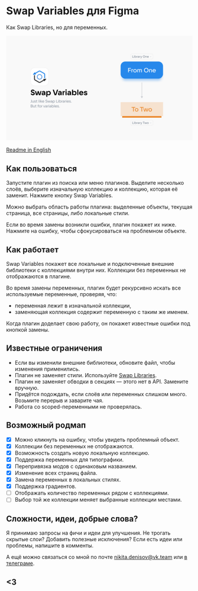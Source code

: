 # Swap Variables для Figma

Как Swap Libraries, но для переменных.

![Swap Variables cover](https://github.com/qurle/swap-variables/blob/main/assets/cover.png?raw=true)

[Readme in English](https://github.com/qurle/swap-variables/blob/main/readme.md)

## Как пользоваться

Запустите плагин из поиска или меню плагинов.
Выделите несколько слоёв, выберите изначальную коллекцию и коллекцию, которая её заменит. Нажмите кнопку Swap Variables.

Можно выбрать область работы плагина: выделенные объекты, текущая страница, все страницы, либо локальные стили.

Если во время замены возникли ошибки, плагин покажет их ниже. Нажмите на ошибку, чтобы сфокусироваться на проблемном объекте.

## Как работает

Swap Variables покажет все локальные и подключенные внешние библиотеки с коллекциями внутри них. Коллекции без переменных не отображаются в плагине.

Во время замены переменных, плагин будет рекурсивно искать все используемые переменные, проверяя, что:

-   переменная лежит в изначальной коллекции,
-   заменяющая коллекция содержит переменную с таким же именем.

Когда плагин доделает свою работу, он покажет известные ошибки под кнопкой замены.

## Известные ограничения

-   Если вы изменили внешние библиотеки, обновите файл, чтобы изменения применились.
-   Плагин не заменяет стили. Используйте [Swap Libraries](https://help.figma.com/hc/en-us/articles/4404856784663-Swap-style-and-component-libraries).
-   Плагин не заменяет обводки в секциях — этого нет в API. Замените вручную.
-   Придётся подождать, если слоёв или переменных слишком много. Возьмите перерыв и заварите чая.
-   Работа со scoped-переменными не проверялась.

## Возможный родмап

-   [x] Можно кликнуть на ошибку, чтобы увидеть проблемный объект.
-   [x] Коллекции без переменных не отображаются.
-   [x] Возможность создать новую локальную коллекцию.
-   [x] Поддержка переменных для типографики.
-   [x] Перепривязка модов с одинаковым названием.
-   [x] Изменение всех страниц файла.
-   [x] Замена переменных в локальных стилях.
-	[x] Поддержка градиентов.
-   [ ] Отображать количество переменных рядом с коллекциями.
-   [ ] Выбор той же коллекции меняет выбранные коллекции местами.

## Сложности, идеи, добрые слова?

Я принимаю запросы на фичи и идеи для улучшения. Не трогать скрытые слои? Добавить полезные исключения? Если есть идеи или проблемы, напишите в комменты.

А ещё можно связаться со мной по почте [nikita.denisov@vk.team](mailto:nikita.denisov@vk.team?subject=Swap%20Variables) или [в телеграме](https://t.me/qurle).

## <3
